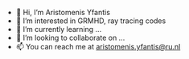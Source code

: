 - 👋 Hi, I’m Aristomenis Yfantis
- 👀 I’m interested in GRMHD, ray tracing codes  
- 🌱 I’m currently learning ...
- 💞️ I’m looking to collaborate on ...
- 📫 You can reach me at aristomenis.yfantis@ru.nl

<!---
ArYfantis/ArYfantis is a ✨ special ✨ repository because its `README.md` (this file) appears on your GitHub profile.
You can click the Preview link to take a look at your changes.
--->
